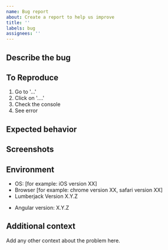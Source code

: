 ```yaml
---
name: Bug report
about: Create a report to help us improve
title: ''
labels: bug
assignees: ''
---
```


<!--
PLEASE HELP US PROCESS GITHUB ISSUES FASTER BY PROVIDING THE FOLLOWING INFORMATION.

ISSUES MISSING IMPORTANT INFORMATION MAY BE CLOSED WITHOUT INVESTIGATION.
-->

## Describe the bug

<!-- A clear and concise description of what the bug is. -->

## To Reproduce

<!-- Steps to reproduce the behavior: -->

1. Go to '...'
2. Click on '....'
3. Check the console
4. See error

## Expected behavior

<!-- A clear and concise description of what you expected to happen. -->

## Screenshots

<!-- If applicable, add screenshots to help explain your problem. -->

## Environment

- OS: [for example: iOS version XX]
- Browser [for example: chrome version XX, safari version XX]
- Lumberjack Version X.Y.Z
<!-- Check whether this is still an issue in the most recent Angular version -->
- Angular version: X.Y.Z

## Additional context

Add any other context about the problem here.
